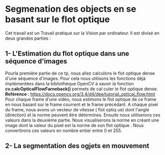 # Segmenation des objects en se basant sur le flot optique
 
 Cet travail est un Travail pratique sur la Vision par ordinateur. Il est divisé en deux grandes parties : 
 
 ## 1- L'Estimation du flot optique dans une séquence d'images
 Pourla première partie de ce tp, nous allez calculons le flot optique dense d'une séquence d'images.
 Pour cela nous utilisons les fonctions déjà implémentées dans la bibliothèque OpenCV à savoir la fonction
 **cv.calcOpticalFlowFarneback()** permets de cal culer le flot optique dense. 
 **Reférence :** https://docs.opencv.org/3.4/d4/dee/tutorial_optical_flow.html
 Pour chaque frame d'une vidéo, nous estimons le flot optique de ce frame en nous basant sur le frame
 courrent et le frame précédant. A chaque pixel du frame, nous avons un vecteur de vitesse ( flot optiq ue)
 dont l'angle (direction) et la norme peuvent être détermines. 
 Ensuite nous utiliserons ces valeurs dans la deuxième partie. Nous visualiserons la norme en créant une image dont la valeur du pixel est la norme
 de son flot optique . Nous convertirons ces valeurs en nombre entier entre 0 et 255. 

 ## 2- La segmentation des ogjets en mouvement
